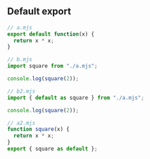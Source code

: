 ## Default export

```javascript
// a.mjs
export default function(x) {
  return x * x;
}
```

```javascript
// b.mjs
import square from "./a.mjs";

console.log(square(2));
```

```javascript
// b2.mjs
import { default as square } from "./a.mjs";

console.log(square(2));
```

```javascript
// a2.mjs
function square(x) {
  return x * x;
}
export { square as default };
```
